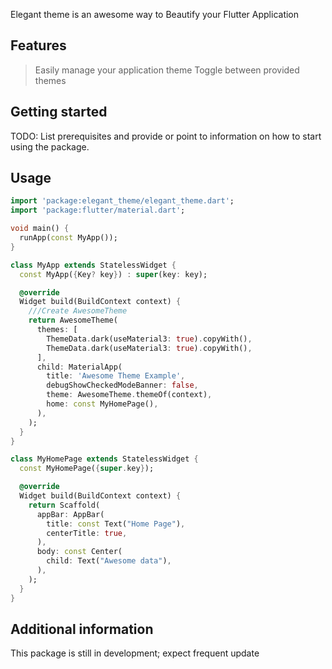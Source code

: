 <!--
This README describes the package. If you publish this package to pub.dev,
this README's contents appear on the landing page for your package.

For information about how to write a good package README, see the guide for
[writing package pages](https://dart.dev/guides/libraries/writing-package-pages).

For general information about developing packages, see the Dart guide for
[creating packages](https://dart.dev/guides/libraries/create-library-packages)
and the Flutter guide for
[developing packages and plugins](https://flutter.dev/developing-packages).
-->

Elegant theme is an awesome way to Beautify your Flutter Application

## Features

>Easily manage your application theme
>Toggle between provided themes

## Getting started

TODO: List prerequisites and provide or point to information on how to
start using the package.

## Usage

```dart
import 'package:elegant_theme/elegant_theme.dart';
import 'package:flutter/material.dart';

void main() {
  runApp(const MyApp());
}

class MyApp extends StatelessWidget {
  const MyApp({Key? key}) : super(key: key);

  @override
  Widget build(BuildContext context) {
    ///Create AwesomeTheme
    return AwesomeTheme(
      themes: [
        ThemeData.dark(useMaterial3: true).copyWith(),
        ThemeData.dark(useMaterial3: true).copyWith(),
      ],
      child: MaterialApp(
        title: 'Awesome Theme Example',
        debugShowCheckedModeBanner: false,
        theme: AwesomeTheme.themeOf(context),
        home: const MyHomePage(),
      ),
    );
  }
}

class MyHomePage extends StatelessWidget {
  const MyHomePage({super.key});

  @override
  Widget build(BuildContext context) {
    return Scaffold(
      appBar: AppBar(
        title: const Text("Home Page"),
        centerTitle: true,
      ),
      body: const Center(
        child: Text("Awesome data"),
      ),
    );
  }
}

```

## Additional information

This package is still in development; expect frequent update
